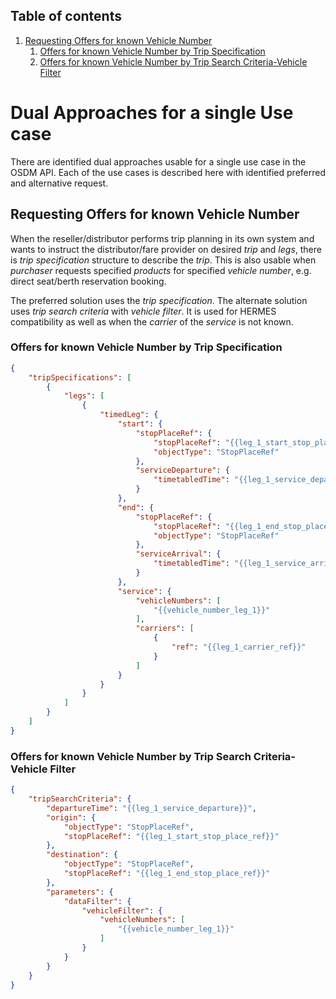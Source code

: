 ## Table of contents

1. [Requesting Offers for known Vehicle Number](#RequestingOffersforknownVehicleNumber)
   1. [Offers for known Vehicle Number by Trip Specification](#OffersforknownVehicleNumberbyTripSpecification)
   2. [Offers for known Vehicle Number by Trip Search Criteria-Vehicle Filter](#OffersforknownVehicleNumberbyTripSearchCriteriaVehicleFilter)

# Dual Approaches for a single Use case

There are identified dual approaches usable for a single use case in the OSDM API. Each of the use cases is described here with identified preferred and alternative request.

## Requesting Offers for known Vehicle Number <a name="RequestingOffersforknownVehicleNumber">

When the reseller/distributor performs trip planning in its own system and wants to instruct the distributor/fare provider on desired _trip_ and _legs_, there is _trip specification_ structure to describe the _trip_. This is also usable when _purchaser_ requests specified _products_ for specified _vehicle number_, e.g. direct seat/berth reservation booking.

The preferred solution uses the _trip specification_. The alternate solution uses _trip search criteria_ with _vehicle filter_. It is used for HERMES compatibility as well as when the _carrier_ of the _service_ is not known.

### Offers for known Vehicle Number by Trip Specification <a name="OffersforknownVehicleNumberbyTripSpecification">

```json
{
    "tripSpecifications": [
        {
            "legs": [
                {
                    "timedLeg": {
                        "start": {
                            "stopPlaceRef": {
                                "stopPlaceRef": "{{leg_1_start_stop_place_ref}}",
                                "objectType": "StopPlaceRef"
                            },
                            "serviceDeparture": {
                                "timetabledTime": "{{leg_1_service_departure}}"
                            }
                        },
                        "end": {
                            "stopPlaceRef": {
                                "stopPlaceRef": "{{leg_1_end_stop_place_ref}}",
                                "objectType": "StopPlaceRef"
                            },
                            "serviceArrival": {
                                "timetabledTime": "{{leg_1_service_arrival}}"
                            }
                        },
                        "service": {
                            "vehicleNumbers": [
                                "{{vehicle_number_leg_1}}"
                            ],
                            "carriers": [
                                {
                                    "ref": "{{leg_1_carrier_ref}}"
                                }
                            ]
                        }
                    }
                }
            ]
        }
    ]
}
```

### Offers for known Vehicle Number by Trip Search Criteria-Vehicle Filter <a name="OffersforknownVehicleNumberbyTripSearchCriteriaVehicleFilter">

```json
{
    "tripSearchCriteria": {
        "departureTime": "{{leg_1_service_departure}}",
        "origin": {
            "objectType": "StopPlaceRef",
            "stopPlaceRef": "{{leg_1_start_stop_place_ref}}"
        },
        "destination": {
            "objectType": "StopPlaceRef",
            "stopPlaceRef": "{{leg_1_end_stop_place_ref}}"
        },
        "parameters": {
            "dataFilter": {
                "vehicleFilter": {
                    "vehicleNumbers": [
                        "{{vehicle_number_leg_1}}"
                    ]
                }
            }
        }
    }
}
```
